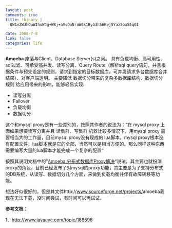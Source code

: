 ```yaml
--- 
layout: post
comments: true
title: !binary |
  QW1vZWJhOuWIhuW4g+W8j+aVsOaNruW6k1Byb3h56Kej5Yaz5pa55qGI

date: 2008-7-8
link: false
categories: life
---
```

<strong>Amoeba</strong> 座落与Client、Database Server(s)之间。 具有负载均衡、高可用性、sql过滤、可承受高并发、读写分离、Query Route（解析sql query语句，并且根据条件与预先设定的规则，请求到指定的目标数据库。可并发请求多台数据库合并结果）、对客户端透明。
主要降低 数据切分带来的复杂多数据库结构、数据切分规则 给应用带来的影响，能够轻易实现:
<ul>
	<li>读写分离</li>
	<li>Failover</li>
	<li>负载均衡</li>
	<li>数据切分</li>
</ul>
这个和<span class="hilite2"><span class="hilite2">mysql</span></span> proxy是有一些差别的，按照其作者的说法为：“在 <span class="hilite2"><span class="hilite2">mysql</span></span> proxy 上面如果想要读写分离并且 读集群、写集群 机器比较多情况下，用<span class="hilite2"><span class="hilite2">mysql</span></span> proxy 需要相当大的工作量，目前<span class="hilite2"><span class="hilite2">mysql</span></span> proxy没有现成的 lua脚本。<span class="hilite2"><span class="hilite2">mysql</span></span> proxy根本没有配置文件，lua脚本就是它的全部，当然可以是相当方便的。那么同样这种东西需要编写大量的lua脚本才能完成一个复杂的配置“

按照其说明文档中的”<a href="http://amoeba.sourceforge.net/amoeba.pdf">Amoeba:分布式数据库Proxy解决</a>“说法，其主要也就扮演proxy的角色，目前已经发布了对mysql的proxy功能，其主要是为了支持分布式的DB系统，从读写、数据切分几个方面，来做到负载均衡并伴有故障转移等功能。

想法好似很好的，但是其文件http://www.sourceforge.net/projects/<span class="hilite1"><span class="hilite1">amoeba我现在无法下载，没时间尝试，有时间可以再试试。</span></span>

<strong><span class="hilite1"><span class="hilite1">参考文档：</span></span></strong>

<span class="hilite1"><span class="hilite1">1、http://www.javaeye.com/topic/188598
</span></span>

&nbsp;
